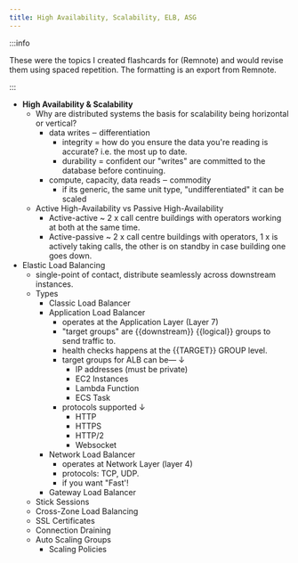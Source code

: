 ```yaml
---
title: High Availability, Scalability, ELB, ASG
---
```


:::info

These were the topics I created flashcards for (Remnote) and would revise them using spaced repetition. The formatting is an export from Remnote.

:::

- **High Availability & Scalability**
  - Why are distributed systems the basis for scalability being horizontal or vertical?
    - data writes ‒ differentiation
      - integrity = how do you ensure the data you're reading is accurate? i.e. the most up to date.
      - durability = confident our "writes" are committed to the database before continuing.
    - compute, capacity, data reads ‒ commodity
      - if its generic, the same unit type, "undifferentiated" it can be scaled
  - Active High-Availability vs Passive High-Availability
    - Active-active ~ 2 x call centre buildings with operators working at both at the same time.
    - Active-passive ~ 2 x call centre buildings with operators, 1 x is actively taking calls, the other is on standby in case building one goes down.
- Elastic Load Balancing
  - single-point of contact, distribute seamlessly across downstream instances.
  - Types
    - Classic Load Balancer
    - Application Load Balancer
      - operates at the Application Layer (Layer 7)
      - "target groups" are \{\{downstream\}\} \{\{logical\}\} groups to send traffic to.
      - health checks happens at the \{\{TARGET\}\} GROUP level.
      - target groups for ALB can be― ↓
        - IP addresses (must be private)
        - EC2 Instances
        - Lambda Function
        - ECS Task
      - protocols supported ↓
        - HTTP
        - HTTPS
        - HTTP/2
        - Websocket
    - Network Load Balancer
      - operates at Network Layer (layer 4)
      - protocols: TCP, UDP.
      - if you want "Fast'!
    - Gateway Load Balancer
  - Stick Sessions
  - Cross-Zone Load Balancing
  - SSL Certificates
  - Connection Draining
  - Auto Scaling Groups
    - Scaling Policies
